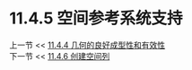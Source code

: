 # 11.4.5 空间参考系统支持  

上一节 << [11.4.4 几何的良好成型性和有效性](../04/Geometry%20Well-Formedness%20and%20Validity.md)  
下一节 << [11.4.6 创建空间列](../06/Creating%20Spatial%20Columns.md)